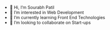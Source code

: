- 👋 Hi, I’m Sourabh Patil
- 👀 I’m interested in Web Development
- 🌱 I’m currently learning Front End Technologies
- 💞️ I’m looking to collaborate on Start-ups

<!---
sourabhpatil04071999/sourabhpatil04071999 is a ✨ special ✨ repository because its `README.md` (this file) appears on your GitHub profile.
You can click the Preview link to take a look at your changes.
--->
